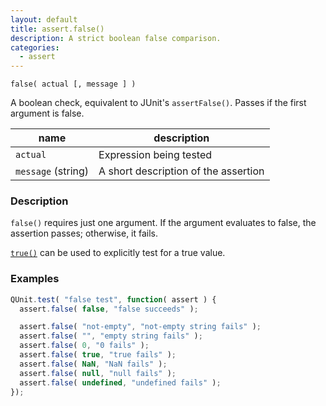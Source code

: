 ```yaml
---
layout: default
title: assert.false()
description: A strict boolean false comparison.
categories:
  - assert
---
```


`false( actual [, message ] )`

A boolean check, equivalent to JUnit's `assertFalse()`. Passes if the first argument is false.

| name               | description                          |
|--------------------|--------------------------------------|
| `actual`           | Expression being tested              |
| `message` (string) | A short description of the assertion |

### Description

`false()` requires just one argument. If the argument evaluates to false, the assertion passes; otherwise, it fails.

[`true()`](/assert/true) can be used to explicitly test for a true value.

### Examples

```js
QUnit.test( "false test", function( assert ) {
  assert.false( false, "false succeeds" );

  assert.false( "not-empty", "not-empty string fails" );
  assert.false( "", "empty string fails" );
  assert.false( 0, "0 fails" );
  assert.false( true, "true fails" );
  assert.false( NaN, "NaN fails" );
  assert.false( null, "null fails" );
  assert.false( undefined, "undefined fails" );
});
```
